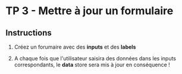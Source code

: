# TP 3 - Mettre à jour un formulaire

## Instructions

1. Créez un forumaire avec des **inputs** et des **labels**

2. A chaque fois que l'utilisateur saisira des données dans les inputs correspondants, le **data** store sera mis à jour en conséquence !